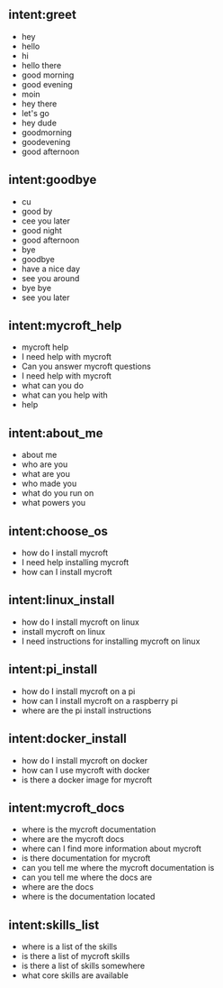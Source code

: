 ## intent:greet
- hey
- hello
- hi
- hello there
- good morning
- good evening
- moin
- hey there
- let's go
- hey dude
- goodmorning
- goodevening
- good afternoon

## intent:goodbye
- cu
- good by
- cee you later
- good night
- good afternoon
- bye
- goodbye
- have a nice day
- see you around
- bye bye
- see you later

## intent:mycroft_help
- mycroft help
- I need help with mycroft
- Can you answer mycroft questions
- I need help with mycroft
- what can you do
- what can you help with
- help

## intent:about_me
- about me
- who are you
- what are you
- who made you
- what do you run on
- what powers you

## intent:choose_os
- how do I install mycroft
- I need help installing mycroft
- how can I install mycroft


## intent:linux_install
- how do I install mycroft on linux
- install mycroft on linux
- I need instructions for installing mycroft on linux


## intent:pi_install
- how do I install mycroft on a pi
- how can I install mycroft on a raspberry pi
- where are the pi install instructions

## intent:docker_install
- how do I install mycroft on docker
- how can I use mycroft with docker
- is there a docker image for mycroft

## intent:mycroft_docs
- where is the mycroft documentation
- where are the mycroft docs
- where can I find more information about mycroft
- is there documentation for mycroft
- can you tell me where the mycroft documentation is
- can you tell me where the docs are
- where are the docs
- where is the documentation located

## intent:skills_list
- where is a list of the skills
- is there a list of mycroft skills
- is there a list of skills somewhere
- what core skills are available